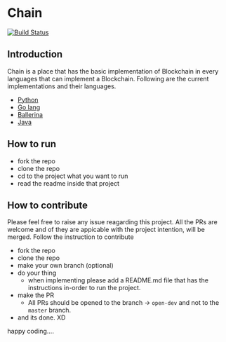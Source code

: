 # Chain
[![Build Status](https://travis-ci.com/shehand/Chain.svg?token=njZFqwG6YQaWfcVbpazT&branch=master)](https://travis-ci.com/shehand/Chain)

## Introduction
Chain is a place that has the basic implementation of Blockchain in every languages that can implement a Blockchain. Following are the current implementations and their languages.

 - [Python](https://github.com/shehand/Chain/tree/master/py-chain)
 - [Go lang](https://github.com/shehand/Chain/tree/master/go-chain)
 - [Ballerina](https://github.com/shehand/Chain/tree/master/bal-chain)
 - [Java](https://github.com/shehand/Chain/tree/master/j-chain)

## How to run

- fork the repo
- clone the repo
- cd to the project what you want to run
- read the readme inside that project

## How to contribute

Please feel free to raise any issue reagarding this project. All the PRs are welcome and of they are appicable with the project intention, will be merged. Follow the instruction to contribute

- fork the repo
- clone the repo
- make your own branch (optional)
- do your thing
    - when implementing please add a README.md file that has the instructions in-order to run the project.
- make the PR
    - All PRs should be opened to the branch -> `open-dev` and not to the `master` branch.
- and its done. XD

happy coding....
